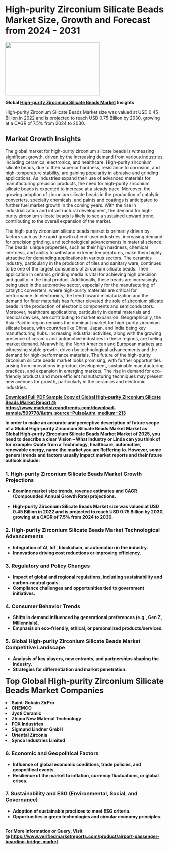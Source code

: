 <H1>High-purity Zirconium Silicate Beads Market Size, Growth and Forecast from 2024 - 2031</H1><img class="aligncenter size-medium wp-image-584254" src="https://thirdeyenews.in/wp-content/uploads/2024/09/Global-Market-Research-300x168.jpeg" alt="" width="300" height="168" /><p><strong>Global&nbsp;<a href="https://www.marketsizeandtrends.com/download-sample/509778/&amp;utm_source=Pulse&amp;utm_medium=213">High-purity Zirconium Silicate Beads Market</a> Insights</strong></p><p>High-purity Zirconium Silicate Beads Market size was valued at USD 0.45 Billion in 2022 and is projected to reach USD 0.75 Billion by 2030, growing at a CAGR of 7.5% from 2024 to 2030.</p><p><h2>Market Growth Insights</h2> <p>The global market for high-purity zirconium silicate beads is witnessing significant growth, driven by the increasing demand from various industries, including ceramics, electronics, and healthcare. High-purity zirconium silicate beads, due to their superior hardness, resistance to corrosion, and high-temperature stability, are gaining popularity in abrasive and grinding applications. As industries expand their use of advanced materials for manufacturing precision products, the need for high-purity zirconium silicate beads is expected to increase at a steady pace. Moreover, the growing adoption of zirconium silicate beads in the production of catalytic converters, specialty chemicals, and paints and coatings is anticipated to further fuel market growth in the coming years. With the rise in industrialization and infrastructural development, the demand for high-purity zirconium silicate beads is likely to see a sustained upward trend, contributing to the overall expansion of the market.</p> <p><strong><a href="#"></a></strong></p> <p>The high-purity zirconium silicate beads market is primarily driven by factors such as the rapid growth of end-user industries, increasing demand for precision grinding, and technological advancements in material science. The beads' unique properties, such as their high hardness, chemical inertness, and ability to withstand extreme temperatures, make them highly attractive for demanding applications in various sectors. The ceramics industry, particularly in the production of tiles and sanitary ware, continues to be one of the largest consumers of zirconium silicate beads. Their application in ceramic grinding media is vital for achieving high precision and quality in the final product. Additionally, these beads are increasingly being used in the automotive sector, especially for the manufacturing of catalytic converters, where high-purity materials are critical for performance. In electronics, the trend toward miniaturization and the demand for finer materials has further elevated the role of zirconium silicate beads in the production of electronic components and semiconductors. Moreover, healthcare applications, particularly in dental materials and medical devices, are contributing to market expansion. Geographically, the Asia-Pacific region remains the dominant market for high-purity zirconium silicate beads, with countries like China, Japan, and India being key manufacturing hubs. Increasing industrial activities, along with the growing presence of ceramic and automotive industries in these regions, are fueling market demand. Meanwhile, the North American and European markets are witnessing stable growth, driven by technological advancements and the demand for high-performance materials. The future of the high-purity zirconium silicate beads market looks promising, with further opportunities arising from innovations in product development, sustainable manufacturing practices, and expansion in emerging markets. The rise in demand for eco-friendly products and more efficient manufacturing techniques may present new avenues for growth, particularly in the ceramics and electronic industries.</p> <p><strong><a href="#"></p><p><span class=""><strong>Download Full PDF Sample Copy of Global High-purity Zirconium Silicate Beads Market Report</strong> @ <a href="https://www.marketsizeandtrends.com/download-sample/509778/&amp;utm_source=Pulse&amp;utm_medium=213" target="_blank">https://www.marketsizeandtrends.com/download-sample/509778/&amp;utm_source=Pulse&amp;utm_medium=213</a></span></p><p>In order to make an accurate and perceptive description of future scope of a Global&nbsp;High-purity Zirconium Silicate Beads Market Market as Global&nbsp;High-purity Zirconium Silicate Beads Market Market of 2025, you need to describe a clear Vision &ndash; What Industry or Linda can you think of for example: Quote from a Technology, healthcare, automotive, renewable energy, name the market you are Reffering to. However, some general trends and factors usually impact market reports and their future outlook include:</p><h3>1.&nbsp;<strong>High-purity Zirconium Silicate Beads Market Growth Projections</strong></h3><ul><li>Examine market size trends, revenue estimates and CAGR (Compounded Annual Growth Rate) projections.</li><li><p>High-purity Zirconium Silicate Beads Market size was valued at USD 0.45 Billion in 2022 and is projected to reach USD 0.75 Billion by 2030, growing at a CAGR of 7.5% from 2024 to 2030.</p></li></ul><h3>2.&nbsp;<strong>High-purity Zirconium Silicate Beads Market Technological Advancements</strong></h3><ul><li>Integration of AI, IoT, blockchain, or automation in the industry.</li><li>Innovations driving cost reductions or improving efficiency.</li></ul><h3>3.&nbsp;<strong>Regulatory and Policy Changes</strong></h3><ul><li>Impact of global and regional regulations, including sustainability and carbon-neutral goals.</li><li>Compliance challenges and opportunities tied to government initiatives.</li></ul><h3>4.&nbsp;<strong>Consumer Behavior Trends</strong></h3><ul><li>Shifts in demand influenced by generational preferences (e.g., Gen Z, Millennials).</li><li>Emphasis on eco-friendly, ethical, or personalized products/services.</li></ul><h3>5.&nbsp;<strong>Global High-purity Zirconium Silicate Beads Market Competitive Landscape</strong></h3><ul><li>Analysis of key players, new entrants, and partnerships shaping the industry.</li><li>Strategies for differentiation and market penetration.</li></ul><p data-pm-slice="1 1 []"><span style="color: inherit; font-family: inherit; font-size: 25px;">Top Global High-purity Zirconium Silicate Beads Market Companies</span></p><div class="" data-test-id=""><p><li>Saint-Gobain ZirPro</li><li> CHEMCO</li><li> Jyoti Ceramic</li><li> Zhimo New Material Technology</li><li> FOX Industries</li><li> Sigmund Lindner GmbH</li><li> Oriental Zirconia</li><li> Synco Industries Limited</li></p></div><h3>6.&nbsp;<strong>Economic and Geopolitical Factors</strong></h3><ul><li>Influence of global economic conditions, trade policies, and geopolitical events.</li><li>Resilience of the market to inflation, currency fluctuations, or global crises.</li></ul><h3>7.&nbsp;<strong>Sustainability and ESG (Environmental, Social, and Governance)</strong></h3><ul><li>Adoption of sustainable practices to meet ESG criteria.</li><li>Opportunities in green technologies and circular economy principles.</li></ul><h2><strong style="font-size: 14px;">For More Information or Query, Visit @&nbsp;</strong><a style="background-color: #ffffff; font-size: 14px;" href="https://www.marketsizeandtrends.com/report/high-purity-zirconium-silicate-beads-market/" target="_blank">https://www.verifiedmarketreports.com/product/airport-passenger-boarding-bridge-market</a></h2>
